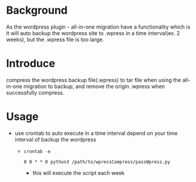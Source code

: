 <h1>Background</h1>

As the wordpress plugin - all-in-one migration have a functionality which is it will auto backup the wordpress site to .wpress in a time interval(ex. 2 weeks), but
the .wpress file is too large.

<h1>Introduce</h1>

compress the wordpress backup file(.wpress) to tar file when using the all-in-one migration to backup, and remove the origin .wpress when successfully compress.

<h1>Usage</h1>

- use crontab to auto execute in a time interval depend on your time interval of backup the wordpress
  - `crontab -e`
  
     `0 0 * * 0 python3 /path/to/wpressCompress/passWpress.py`
      - this will execute the script each week
